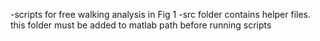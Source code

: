 -scripts for free walking analysis in Fig 1
-src folder contains helper files. this folder must be added to matlab path before running scripts
